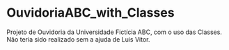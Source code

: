 # OuvidoriaABC_with_Classes
Projeto de Ouvidoria da Universidade Fictícia ABC, com o uso das Classes. Não teria sido realizado sem a ajuda de Luis Vitor.
